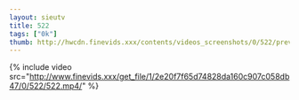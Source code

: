 ```yaml
--- 
layout: sieutv
title: 522
tags: ["0k"]
thumb: http://hwcdn.finevids.xxx/contents/videos_screenshots/0/522/preview.mp4.jpg
---
```

{% include video src="http://www.finevids.xxx/get_file/1/2e20f7f65d74828da160c907c058db47/0/522/522.mp4/" %} 
